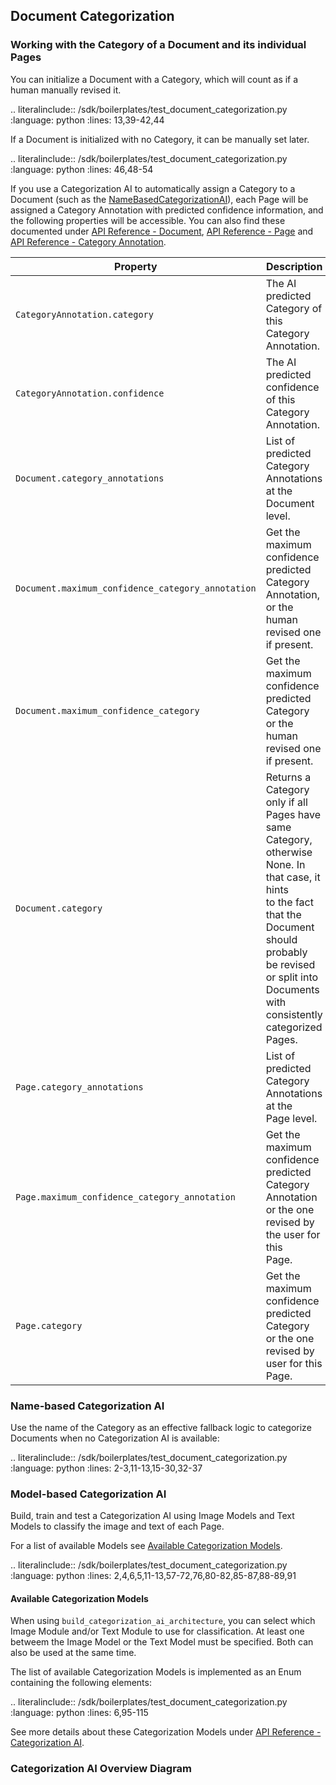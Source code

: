 ## Document Categorization

### Working with the Category of a Document and its individual Pages

You can initialize a Document with a Category, which will count as if a human manually revised it.

.. literalinclude:: /sdk/boilerplates/test_document_categorization.py
   :language: python
   :lines: 13,39-42,44

If a Document is initialized with no Category, it can be manually set later.

.. literalinclude:: /sdk/boilerplates/test_document_categorization.py
   :language: python
   :lines: 46,48-54


If you use a Categorization AI to automatically assign a Category to a Document (such as the 
[NameBasedCategorizationAI](tutorials.html#categorization-fallback-logic)), each Page will be assigned a 
Category Annotation with predicted confidence information, and the following properties will be accessible. You can 
also find these documented under [API Reference - Document](sourcecode.html#document), 
[API Reference - Page](sourcecode.html#page) and 
[API Reference - Category Annotation](sourcecode.html#category-annotation).

| Property                     | Description                                                                                                                                                                                                                       |
|-------------------------------|-----------------------------------------------------------------------------------------------------------------------------------------------------------------------------------------------------------------------------------|
| `CategoryAnnotation.category`    | The AI predicted Category of this Category<br>Annotation.                                                                                                                                                                         |
| `CategoryAnnotation.confidence`  | The AI predicted confidence of this Category<br>Annotation.                                                                                                                                                                       |
| `Document.category_annotations`   | List of predicted Category Annotations at the<br>Document level.                                                                                                                                                                  |
| `Document.maximum_confidence_category_annotation`   | Get the maximum confidence predicted Category<br>Annotation, or the human revised one if present.                                                                                                                                 |
| `Document.maximum_confidence_category`   | Get the maximum confidence predicted Category<br>or the human revised one if present.                                                                                                                                             |
| `Document.category`  | Returns a Category only if all Pages have same<br>Category, otherwise None. In that case, it hints<br>to the fact that the Document should probably<br>be revised or split into Documents with<br>consistently categorized Pages. |
| `Page.category_annotations`   | List of predicted Category Annotations at the<br>Page level.                                                                                                                                                                      |
| `Page.maximum_confidence_category_annotation`   | Get the maximum confidence predicted Category<br>Annotation or the one revised by the user for this<br>Page.                                                                                                                      |
| `Page.category`  | Get the maximum confidence predicted Category<br>or the one revised by user for this Page.                                                                                                                                        |

### Name-based Categorization AI

Use the name of the Category as an effective fallback logic to categorize Documents when no Categorization AI is available:

.. literalinclude:: /sdk/boilerplates/test_document_categorization.py
   :language: python
   :lines: 2-3,11-13,15-30,32-37

### Model-based Categorization AI

Build, train and test a Categorization AI using Image Models and Text Models to classify the image and text of each Page.

For a list of available Models see [Available Categorization Models](#id8).

.. literalinclude:: /sdk/boilerplates/test_document_categorization.py
   :language: python
   :lines: 2,4,6,5,11-13,57-72,76,80-82,85-87,88-89,91

#### Available Categorization Models

When using `build_categorization_ai_architecture`, you can select which Image Module and/or Text Module to use for 
classification. At least one betweem the Image Model or the Text Model must be specified. Both can also be used 
at the same time.

The list of available Categorization Models is implemented as an Enum containing the following elements:

.. literalinclude:: /sdk/boilerplates/test_document_categorization.py
   :language: python
   :lines: 6,95-115

See more details about these Categorization Models under [API Reference - Categorization AI](sourcecode.html#categorization-ai).

### Categorization AI Overview Diagram

<div class="mxgraph" style="max-width:100%;border:1px solid transparent;" data-mxgraph="{&quot;highlight&quot;:&quot;#0000ff&quot;,&quot;nav&quot;:true,&quot;resize&quot;:true,&quot;toolbar&quot;:&quot;zoom layers tags lightbox&quot;,&quot;edit&quot;:&quot;_blank&quot;,&quot;url&quot;:&quot;https://raw.githubusercontent.com/konfuzio-ai/konfuzio-sdk/master/docs/sdk/examples/document_categorization/CategorizationAI.drawio&quot;}"></div>
<script type="text/javascript" src="https://viewer.diagrams.net/embed2.js?&fetch=https%3A%2F%2Fraw.githubusercontent.com%2Fkonfuzio-ai%2Fkonfuzio-sdk%2Fmaster%2Fdocs%2Fsdk%2Fexamples%2Fdocument_categorization%2FCategorizationAI.drawio"></script>
